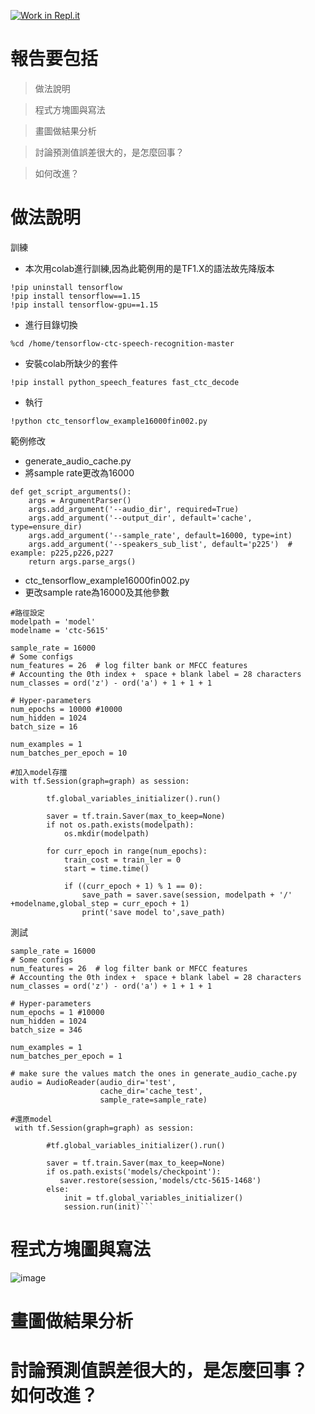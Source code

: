 [![Work in Repl.it](https://classroom.github.com/assets/work-in-replit-14baed9a392b3a25080506f3b7b6d57f295ec2978f6f33ec97e36a161684cbe9.svg)](https://classroom.github.com/online_ide?assignment_repo_id=3642470&assignment_repo_type=AssignmentRepo)


<h1>報告要包括</h1>

>做法說明

>程式方塊圖與寫法

>畫圖做結果分析

>討論預測值誤差很大的，是怎麼回事？

>如何改進？

<h1>做法說明</h1>

 訓練

* 本次用colab進行訓練,因為此範例用的是TF1.X的語法故先降版本

```jupyternotebook
!pip uninstall tensorflow
!pip install tensorflow==1.15 
!pip install tensorflow-gpu==1.15  
  ```
  + 進行目錄切換
```
%cd /home/tensorflow-ctc-speech-recognition-master
```
* 安裝colab所缺少的套件
```
!pip install python_speech_features fast_ctc_decode
```

* 執行
```
!python ctc_tensorflow_example16000fin002.py
```


範例修改
* generate_audio_cache.py
* 將sample rate更改為16000
```
def get_script_arguments():
    args = ArgumentParser()
    args.add_argument('--audio_dir', required=True)
    args.add_argument('--output_dir', default='cache', type=ensure_dir)
    args.add_argument('--sample_rate', default=16000, type=int)
    args.add_argument('--speakers_sub_list', default='p225')  # example: p225,p226,p227
    return args.parse_args()
```

*  ctc_tensorflow_example16000fin002.py
*  更改sample rate為16000及其他參數

```
#路徑設定
modelpath = 'model'
modelname = 'ctc-5615'

sample_rate = 16000
# Some configs
num_features = 26  # log filter bank or MFCC features
# Accounting the 0th index +  space + blank label = 28 characters
num_classes = ord('z') - ord('a') + 1 + 1 + 1

# Hyper-parameters
num_epochs = 10000 #10000
num_hidden = 1024
batch_size = 16

num_examples = 1
num_batches_per_epoch = 10

#加入model存擋
with tf.Session(graph=graph) as session:

        tf.global_variables_initializer().run()
        
        saver = tf.train.Saver(max_to_keep=None)
        if not os.path.exists(modelpath):
            os.mkdir(modelpath)
        
        for curr_epoch in range(num_epochs):
            train_cost = train_ler = 0
            start = time.time()
            
            if ((curr_epoch + 1) % 1 == 0):
                save_path = saver.save(session, modelpath + '/' +modelname,global_step = curr_epoch + 1)
                print('save model to',save_path)
```

 測試
```
sample_rate = 16000
# Some configs
num_features = 26  # log filter bank or MFCC features
# Accounting the 0th index +  space + blank label = 28 characters
num_classes = ord('z') - ord('a') + 1 + 1 + 1

# Hyper-parameters
num_epochs = 1 #10000
num_hidden = 1024
batch_size = 346

num_examples = 1
num_batches_per_epoch = 1

# make sure the values match the ones in generate_audio_cache.py
audio = AudioReader(audio_dir='test',
                    cache_dir='cache_test',
                    sample_rate=sample_rate)
 ```

```
#還原model
 with tf.Session(graph=graph) as session:

        #tf.global_variables_initializer().run()
        
        saver = tf.train.Saver(max_to_keep=None)
        if os.path.exists('models/checkpoint'):
           saver.restore(session,'models/ctc-5615-1468')
        else:
            init = tf.global_variables_initializer()
            session.run(init)```

```


<h1>程式方塊圖與寫法</h1>

![image](https://github.com/MachineLearningNTUT/regression-109318083/blob/main/Diagram.jpg)

<h1>畫圖做結果分析</h1>

    
<h1> 討論預測值誤差很大的，是怎麼回事？ 如何改進？</h1> 
    
    
